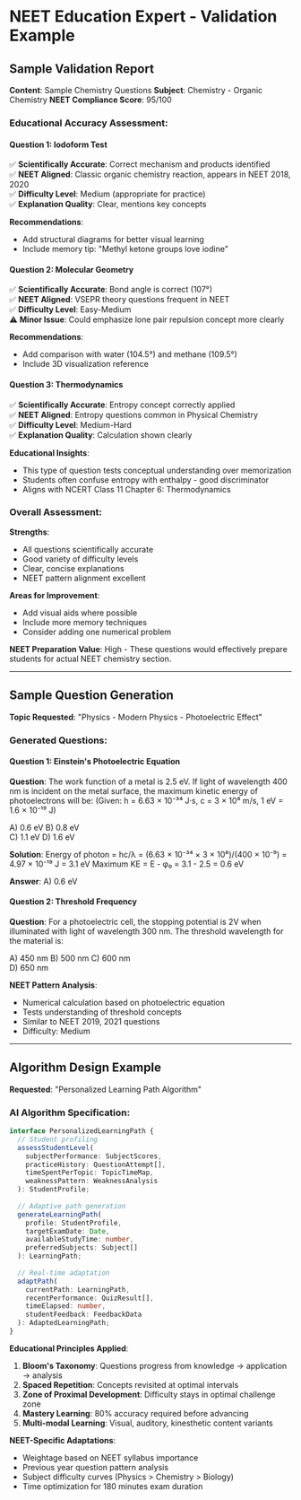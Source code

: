 # NEET Education Expert - Validation Example

## Sample Validation Report

**Content**: Sample Chemistry Questions
**Subject**: Chemistry - Organic Chemistry
**NEET Compliance Score**: 95/100

### Educational Accuracy Assessment:

#### Question 1: Iodoform Test
✅ **Scientifically Accurate**: Correct mechanism and products identified  
✅ **NEET Aligned**: Classic organic chemistry reaction, appears in NEET 2018, 2020  
✅ **Difficulty Level**: Medium (appropriate for practice)  
✅ **Explanation Quality**: Clear, mentions key concepts  

**Recommendations**:
- Add structural diagrams for better visual learning
- Include memory tip: "Methyl ketone groups love iodine"

#### Question 2: Molecular Geometry  
✅ **Scientifically Accurate**: Bond angle is correct (107°)  
✅ **NEET Aligned**: VSEPR theory questions frequent in NEET  
✅ **Difficulty Level**: Easy-Medium  
⚠️ **Minor Issue**: Could emphasize lone pair repulsion concept more clearly

**Recommendations**:
- Add comparison with water (104.5°) and methane (109.5°)
- Include 3D visualization reference

#### Question 3: Thermodynamics
✅ **Scientifically Accurate**: Entropy concept correctly applied  
✅ **NEET Aligned**: Entropy questions common in Physical Chemistry  
✅ **Difficulty Level**: Medium-Hard  
✅ **Explanation Quality**: Calculation shown clearly  

**Educational Insights**:
- This type of question tests conceptual understanding over memorization
- Students often confuse entropy with enthalpy - good discriminator
- Aligns with NCERT Class 11 Chapter 6: Thermodynamics

### Overall Assessment:
**Strengths**:
- All questions scientifically accurate
- Good variety of difficulty levels
- Clear, concise explanations
- NEET pattern alignment excellent

**Areas for Improvement**:
- Add visual aids where possible
- Include more memory techniques
- Consider adding one numerical problem

**NEET Preparation Value**: High - These questions would effectively prepare students for actual NEET chemistry section.

---

## Sample Question Generation

**Topic Requested**: "Physics - Modern Physics - Photoelectric Effect"

### Generated Questions:

#### Question 1: Einstein's Photoelectric Equation
**Question**: The work function of a metal is 2.5 eV. If light of wavelength 400 nm is incident on the metal surface, the maximum kinetic energy of photoelectrons will be:
(Given: h = 6.63 × 10⁻³⁴ J·s, c = 3 × 10⁸ m/s, 1 eV = 1.6 × 10⁻¹⁹ J)

A) 0.6 eV
B) 0.8 eV  
C) 1.1 eV
D) 1.6 eV

**Solution**: 
Energy of photon = hc/λ = (6.63 × 10⁻³⁴ × 3 × 10⁸)/(400 × 10⁻⁹) = 4.97 × 10⁻¹⁹ J = 3.1 eV
Maximum KE = E - φ₀ = 3.1 - 2.5 = 0.6 eV

**Answer**: A) 0.6 eV

#### Question 2: Threshold Frequency
**Question**: For a photoelectric cell, the stopping potential is 2V when illuminated with light of wavelength 300 nm. The threshold wavelength for the material is:

A) 450 nm
B) 500 nm
C) 600 nm  
D) 650 nm

**NEET Pattern Analysis**:
- Numerical calculation based on photoelectric equation
- Tests understanding of threshold concepts
- Similar to NEET 2019, 2021 questions
- Difficulty: Medium

---

## Algorithm Design Example

**Requested**: "Personalized Learning Path Algorithm"

### AI Algorithm Specification:

```typescript
interface PersonalizedLearningPath {
  // Student profiling
  assessStudentLevel(
    subjectPerformance: SubjectScores,
    practiceHistory: QuestionAttempt[],
    timeSpentPerTopic: TopicTimeMap,
    weaknessPattern: WeaknessAnalysis
  ): StudentProfile;
  
  // Adaptive path generation
  generateLearningPath(
    profile: StudentProfile,
    targetExamDate: Date,
    availableStudyTime: number,
    preferredSubjects: Subject[]
  ): LearningPath;
  
  // Real-time adaptation
  adaptPath(
    currentPath: LearningPath,
    recentPerformance: QuizResult[],
    timeElapsed: number,
    studentFeedback: FeedbackData
  ): AdaptedLearningPath;
}
```

**Educational Principles Applied**:
1. **Bloom's Taxonomy**: Questions progress from knowledge → application → analysis
2. **Spaced Repetition**: Concepts revisited at optimal intervals  
3. **Zone of Proximal Development**: Difficulty stays in optimal challenge zone
4. **Mastery Learning**: 80% accuracy required before advancing
5. **Multi-modal Learning**: Visual, auditory, kinesthetic content variants

**NEET-Specific Adaptations**:
- Weightage based on NEET syllabus importance
- Previous year question pattern analysis
- Subject difficulty curves (Physics > Chemistry > Biology)
- Time optimization for 180 minutes exam duration
